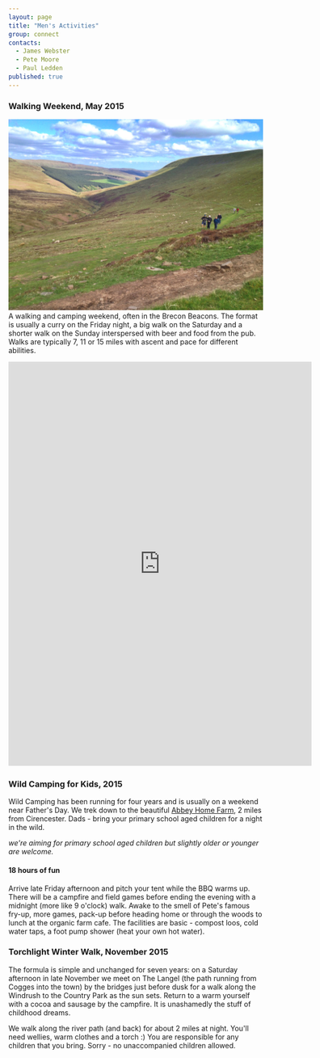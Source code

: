 ```yaml
---
layout: page
title: "Men's Activities"
group: connect
contacts:
  - James Webster
  - Pete Moore
  - Paul Ledden
published: true
---
```


### Walking Weekend, May 2015
![Walking in the Black Mountains 2013](/images/black_mountains.jpg) A walking and camping weekend, often in the Brecon Beacons. The format is usually a curry on the Friday night, a big walk on the Saturday and a shorter walk on the Sunday interspersed with beer and food from the pub. Walks are typically 7, 11 or 15 miles with ascent and pace for different abilities.

<iframe src="https://docs.google.com/forms/d/16b2phxxYfc7ONFWHBRiXax1DOjuRbpQzyhJ5wTUUWpA/viewform?embedded=true" width="600" height="800" frameborder="0" marginheight="0" marginwidth="0">Loading...</iframe>

### Wild Camping for Kids, 2015
Wild Camping has been running for four years and is usually on a weekend near Father's Day. We trek down to the beautiful [Abbey Home Farm](http://www.theorganicfarmshop.co.uk/), 2 miles from Cirencester. Dads - bring your primary school aged children for a night in the wild.

*we're aiming for primary school aged children but slightly older or younger are welcome.*

#### 18 hours of fun
Arrive late Friday afternoon and pitch your tent while the BBQ warms up. There will be a campfire and field games before ending the evening with a midnight (more like 9 o'clock) walk. Awake to the smell of Pete's famous fry-up, more games, pack-up before heading home or through the woods to lunch at the organic farm cafe. The facilities are basic - compost loos, cold water taps, a foot pump shower (heat your own hot water).



### Torchlight Winter Walk, November 2015
The formula is simple and unchanged for seven years: on a Saturday afternoon in late November we meet on The Langel (the path running from Cogges into the town) by the bridges just before dusk for a walk along the Windrush to the Country Park as the sun sets. Return to a warm yourself with a cocoa and sausage by the campfire. It is unashamedly the stuff of childhood dreams.

We walk along the river path (and back) for about 2 miles at night. You'll need wellies, warm clothes and a torch :) You are responsible for any children that you bring. Sorry - no unaccompanied children allowed.

